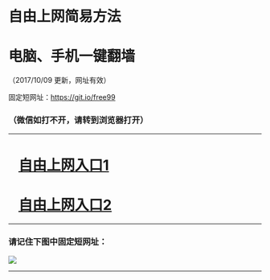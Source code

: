 ﻿# 自由上网简易方法

# 电脑、手机一键翻墙

（2017/10/09 更新，网址有效）

固定短网址：https://git.io/free99

### （微信如打不开，请转到浏览器打开）


***





# &nbsp;&nbsp; <a href="http://ft2824022657.fwq-tz-1001.info/fwqtz01.html?t=10090013212 " target="_blank">自由上网入口1</a>
# &nbsp;&nbsp; <a href="http://ft213991657.fwq-tz-1002.info/fwqtz02.html?t=100900132323 " target="_blank">自由上网入口2</a>
***

### 请记住下图中固定短网址：

<img src="https://s3-us-west-2.amazonaws.com/fwq-1001/yjfq-20170905okok.png" /> 


***

